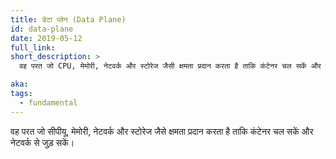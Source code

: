 ```yaml
---
title: डेटा प्लेन (Data Plane)
id: data-plane
date: 2019-05-12
full_link:
short_description: >
  वह परत जो CPU, मेमोरी, नेटवर्क और स्टोरेज जैसी क्षमता प्रदान करता है ताकि कंटेनर चल सकें और नेटवर्क से जुड़ सकें।

aka:
tags:
  - fundamental
---
```


वह परत जो सीपीयू, मेमोरी, नेटवर्क और स्टोरेज जैसे क्षमता प्रदान करता है ताकि कंटेनर चल सकें और नेटवर्क से जुड़ सकें।
